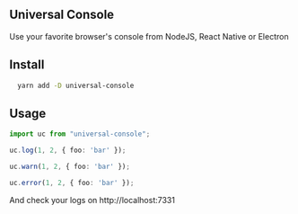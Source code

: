 ## Universal Console

Use your favorite browser's console from NodeJS, React Native or Electron

## Install

```sh
  yarn add -D universal-console
```

## Usage

```typescript
import uc from "universal-console";

uc.log(1, 2, { foo: 'bar' });

uc.warn(1, 2, { foo: 'bar' });

uc.error(1, 2, { foo: 'bar' });

```

And check your logs on http://localhost:7331 

